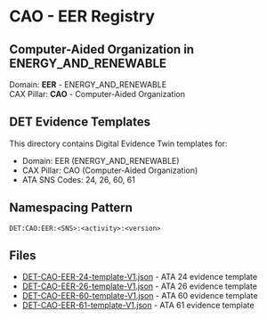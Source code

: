 # CAO - EER Registry

## Computer-Aided Organization in ENERGY_AND_RENEWABLE

Domain: **EER** - ENERGY_AND_RENEWABLE  
CAX Pillar: **CAO** - Computer-Aided Organization

## DET Evidence Templates

This directory contains Digital Evidence Twin templates for:
- Domain: EER (ENERGY_AND_RENEWABLE)
- CAX Pillar: CAO (Computer-Aided Organization)
- ATA SNS Codes: 24, 26, 60, 61

## Namespacing Pattern
```
DET:CAO:EER:<SNS>:<activity>:<version>
```

## Files
- [DET-CAO-EER-24-template-V1.json](DET-CAO-EER-24-template-V1.json) - ATA 24 evidence template
- [DET-CAO-EER-26-template-V1.json](DET-CAO-EER-26-template-V1.json) - ATA 26 evidence template
- [DET-CAO-EER-60-template-V1.json](DET-CAO-EER-60-template-V1.json) - ATA 60 evidence template
- [DET-CAO-EER-61-template-V1.json](DET-CAO-EER-61-template-V1.json) - ATA 61 evidence template
